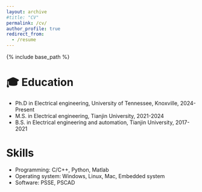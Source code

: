 ```yaml
---
layout: archive
#title: "CV"
permalink: /cv/
author_profile: true
redirect_from:
  - /resume
---
```


{% include base_path %}

:mortar_board: Education
======
* Ph.D in Electrical engineering, University of Tennessee, Knoxville, 2024-Present
* M.S. in Electrical engineering, Tianjin University, 2021-2024
* B.S. in Electrical engineering and automation, Tianjin University, 2017-2021
 
Skills
======
* Programming: C/C++, Python, Matlab
* Operating system: Windows, Linux, Mac, Embedded system
* Software: PSSE, PSCAD
